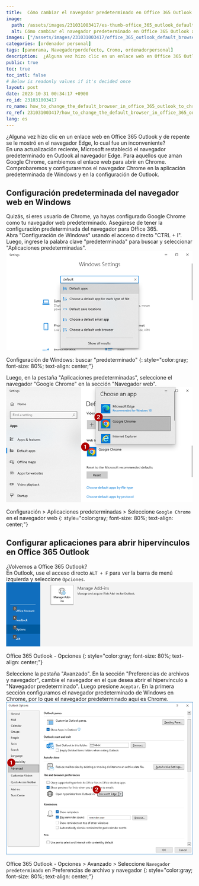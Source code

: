 ```yaml
---
title:  Cómo cambiar el navegador predeterminado en Office 365 Outlook a Chrome
image:
  path: /assets/images/231031003417/es-thumb-office_365_outlook_default_browser-win-i-settings-default-apps.png
  alt: Cómo cambiar el navegador predeterminado en Office 365 Outlook a Chrome
images: ["/assets/images/231031003417/office_365_outlook_default_browser-win-i-settings-default-apps.png", "/assets/images/231031003417/office_365_outlook_default_browser-settings-default-apps-web-browser-google-chrome.png", "/assets/images/231031003417/office_365_outlook_default_browser-alt-f-options.png", "/assets/images/231031003417/office_365_outlook_default_browser-outlook-options.png"]
categories: [ordenador personal]
tags: [panorama, Navegadorpordefecto, Cromo, ordenadorpersonal]
description:  ¿Alguna vez hizo clic en un enlace web en Office 365 Outlook y de repente se le mostró en el navegador Edge, lo cual fue un inconveniente? En una actualización reciente, Microsoft restableció el navegador predeterminado en Outlook al navegador Edge. Para aquellos que aman Google Chrome, cambiemos el enlace web para abrir en Chrome. Comprobaremos y configuraremos el navegador Chrome en la aplicación predeterminada de Windows y en la configuración de Outlook.
public: true
toc: true
toc_intl: false
# Below is readonly values if it's decided once
layout: post
date: 2023-10-31 00:34:17 +0900
ro_id: 231031003417
ro_name: how_to_change_the_default_browser_in_office_365_outlook_to_chrome
ro_ref: 231031003417/how_to_change_the_default_browser_in_office_365_outlook_to_chrome
lang: es
---
```

¿Alguna vez hizo clic en un enlace web en Office 365 Outlook y de repente se le mostró en el navegador Edge, lo cual fue un inconveniente?  
En una actualización reciente, Microsoft restableció el navegador predeterminado en Outlook al navegador Edge. Para aquellos que aman Google Chrome, cambiemos el enlace web para abrir en Chrome. Comprobaremos y configuraremos el navegador Chrome en la aplicación predeterminada de Windows y en la configuración de Outlook.  
## Configuración predeterminada del navegador web en Windows
Quizás, si eres usuario de Chrome, ya hayas configurado Google Chrome como tu navegador web predeterminado. Asegúrese de tener la configuración predeterminada del navegador para Office 365.  
Abra "Configuración de Windows" usando el acceso directo "CTRL + I". Luego, ingrese la palabra clave "predeterminada" para buscar y seleccionar "Aplicaciones predeterminadas".  
![Configuración de Windows: buscar "predeterminado"](/assets/images/231031003417/office_365_outlook_default_browser-win-i-settings-default-apps.png)  

Configuración de Windows: buscar "predeterminado"
{: style="color:gray; font-size: 80%; text-align: center;"}

Luego, en la pestaña "Aplicaciones predeterminadas", seleccione el navegador "Google Chrome" en la sección "Navegador web".  
![Configuración > Aplicaciones predeterminadas > Seleccione `Google Chrome` en el navegador web](/assets/images/231031003417/office_365_outlook_default_browser-settings-default-apps-web-browser-google-chrome.png)  

Configuración > Aplicaciones predeterminadas > Seleccione `Google Chrome` en el navegador web
{: style="color:gray; font-size: 80%; text-align: center;"}

## Configurar aplicaciones para abrir hipervínculos en Office 365 Outlook
¿Volvemos a Office 365 Outlook?  
En Outlook, use el acceso directo `ALT + F` para ver la barra de menú izquierda y seleccione `Opciones`.  
![Office 365 Outlook - Opciones](/assets/images/231031003417/office_365_outlook_default_browser-alt-f-options.png)  

Office 365 Outlook - Opciones
{: style="color:gray; font-size: 80%; text-align: center;"}

Seleccione la pestaña "Avanzado". En la sección "Preferencias de archivos y navegador", cambie el navegador en el que desea abrir el hipervínculo a "Navegador predeterminado". Luego presione `Aceptar`. En la primera sección configuramos el navegador predeterminado de Windows en Chrome, por lo que el navegador predeterminado aquí es Chrome.  
![Office 365 Outlook - Opciones > Avanzado > Seleccione `Navegador predeterminado` en Preferencias de archivo y navegador](/assets/images/231031003417/office_365_outlook_default_browser-outlook-options.png)  

Office 365 Outlook - Opciones > Avanzado > Seleccione `Navegador predeterminado` en Preferencias de archivo y navegador
{: style="color:gray; font-size: 80%; text-align: center;"}

